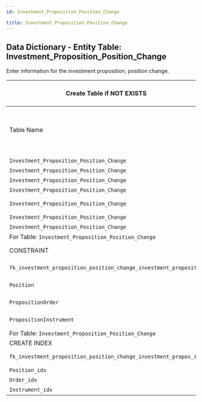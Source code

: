 ```yaml
---
id: Investment_Proposition_Position_Change

title: Investment_Proposition_Position_Change
---
```


## Data Dictionary - Entity Table: Investment_Proposition_Position_Change
Enter information for the investment proposition, position change.

| Create Table if NOT EXISTS|Primary Key ('id')|.|ENGINE = InnoDB|.|
|---|---|---|---|---|
|Table Name |Column Name|Data Type|PK Primary Key, NN-Not Null, Null|.|
||
|`Investment_Proposition_Position_Change`|`id`|BIGINT(12)|PK, NN|.|
|`Investment_Proposition_Position_Change`|`position_id`|BIGINT(12)|NULL|.|
|`Investment_Proposition_Position_Change`|`instrument_id`|BIGINT(12)|NULL|.|
|`Investment_Proposition_Position_Change`|`market_value`|DECIMAL(25,9)|NULL|.|
|`Investment_Proposition_Position_Change`|`investment_proposition_id`|BIGINT(12)|NOT NULL|.|
|`Investment_Proposition_Position_Change`|`Quantity`|DECIMAL|NULL|.|
|`Investment_Proposition_Position_Change`|`Order`|BIGINT(12)|NULL|.|
|For Table: `Investment_Proposition_Position_Change`|
|CONSTRAINT|FOREIGN KEY|REFERENCES|ON DELETE|ON UPDATE|
|`fk_investment_proposition_position_change_investment_proposit1`| (`investment_proposition_id`)|`Investment_Proposition` (`id`)| NO ACTION|NO ACTION|
|`Position`|(`position_id`)|`Position` (`id`)| NO ACTION|NO ACTION|
|`PropositionOrder`|(`Order`)|`Order` (`id`)| NO ACTION|NO ACTION|
|`PropositionInstrument`|(`instrument_id`)|`Instrument` (`id`)| NO ACTION|NO ACTION|
|For Table: `Investment_Proposition_Position_Change`|
|CREATE INDEX|ON|ASC|VISABLE|.|
|`fk_investment_proposition_position_change_investment_propos_idx`|`Investment_Proposition_Position_Change`| (`investment_proposition_id` ASC)| VISIBLE|.|
|`Position_idx`|`Investment_Proposition_Position_Change`| (`position_id` ASC) | VISIBLE|.|
|`Order_idx`|`Investment_Proposition_Position_Change`| (`Order` ASC) | VISIBLE|.|
|`Instrument_idx`|`Investment_Proposition_Position_Change`| (`instrument_id` ASC)| VISIBLE|.|
